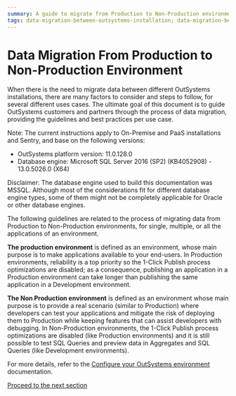 ```yaml
---
summary: A guide to migrate from Production to Non-Production environments in OutSystems - Introduction
tags: data-migration-between-outsystems-installation; data-migration-between-production-and-non-production-outsystems;
---
```


# Data Migration From Production to Non-Production Environment

When there is the need to migrate data between different OutSystems installations, there are many factors to consider and steps to follow, for several different uses cases.
The ultimate goal of this document is to guide OutSystems customers and partners through the process of data migration, providing the guidelines and best practices per use case.

<div class="info" markdown="1">
Note: The current instructions apply to On-Premise and PaaS installations and Sentry, and base on the following versions:

* OutSystems platform version: 11.0.128.0
* Database engine: Microsoft SQL Server 2016 (SP2) (KB4052908) - 13.0.5026.0 (X64)
</div>

<div class="info" markdown="1">
Disclaimer: The database engine used to build this documentation was MSSQL. Although most of the considerations fit for different database engine types, some of them might not be completely applicable for Oracle or other database engines.
</div>

The following guidelines are related to the process of migrating data from Production to Non-Production environments, for single, multiple, or all the applications of an environment.

**The production environment** is defined as an environment, whose main purpose is to make applications available to your end-users. In 
Production environments, reliability is a top priority so the 1-Click Publish process optimizations are disabled; as a consequence, publishing an application in a Production environment can take longer than publishing the same application in a Development environment.

**The Non Production environment** is defined as an environment whose main purpose is to provide a real scenario (similar to Production) where developers can test your applications and mitigate the risk of deploying them to Production while keeping features that can assist developers with debugging. In Non-Production environments, the 1-Click Publish process optimizations are disabled (like Production environments) and it is still possible to test SQL Queries and preview data in Aggregates and SQL Queries (like Development environments).

For more details, refer to the [Configure your OutSystems environment](https://success.outsystems.com/Documentation/11/Setting_Up_OutSystems/Configure_your_OutSystems_environment) documentation.

[Proceed to the next section](sections/01-entity-types-classification.md)


